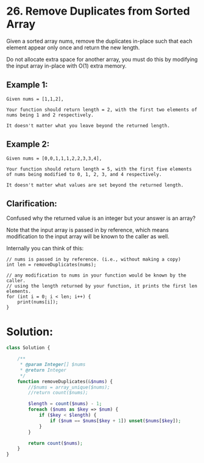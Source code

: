# 26. Remove Duplicates from Sorted Array
Given a sorted array nums, remove the duplicates in-place such that each element appear only once and return the new length.

Do not allocate extra space for another array, you must do this by modifying the input array in-place with O(1) extra memory.
## Example 1:
~~~
Given nums = [1,1,2],

Your function should return length = 2, with the first two elements of nums being 1 and 2 respectively.

It doesn't matter what you leave beyond the returned length.
~~~
## Example 2:
~~~
Given nums = [0,0,1,1,1,2,2,3,3,4],

Your function should return length = 5, with the first five elements of nums being modified to 0, 1, 2, 3, and 4 respectively.

It doesn't matter what values are set beyond the returned length.
~~~
## Clarification:
Confused why the returned value is an integer but your answer is an array?

Note that the input array is passed in by reference, which means modification to the input array will be known to the caller as well.

Internally you can think of this:
~~~
// nums is passed in by reference. (i.e., without making a copy)
int len = removeDuplicates(nums);

// any modification to nums in your function would be known by the caller.
// using the length returned by your function, it prints the first len elements.
for (int i = 0; i < len; i++) {
    print(nums[i]);
}
~~~

# Solution:
~~~PHP
class Solution {

    /**
     * @param Integer[] $nums
     * @return Integer
     */
    function removeDuplicates(&$nums) {
        //$nums = array_unique($nums);
        //return count($nums);

        $length = count($nums) - 1;
        foreach ($nums as $key => $num) {
            if ($key < $length) {
                if ($num == $nums[$key + 1]) unset($nums[$key]);
            }
        }

        return count($nums);
    }
}
~~~